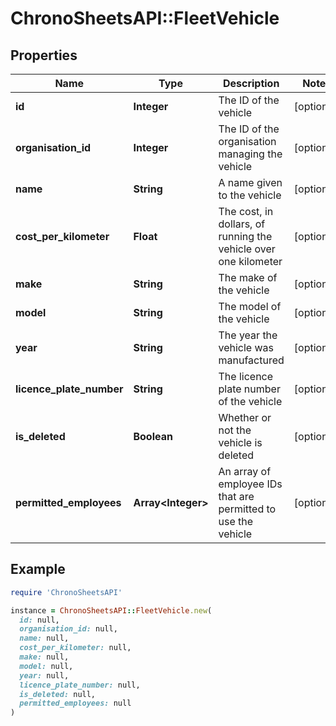 # ChronoSheetsAPI::FleetVehicle

## Properties

| Name | Type | Description | Notes |
| ---- | ---- | ----------- | ----- |
| **id** | **Integer** | The ID of the vehicle | [optional] |
| **organisation_id** | **Integer** | The ID of the organisation managing the vehicle | [optional] |
| **name** | **String** | A name given to the vehicle | [optional] |
| **cost_per_kilometer** | **Float** | The cost, in dollars, of running the vehicle over one kilometer | [optional] |
| **make** | **String** | The make of the vehicle | [optional] |
| **model** | **String** | The model of the vehicle | [optional] |
| **year** | **String** | The year the vehicle was manufactured | [optional] |
| **licence_plate_number** | **String** | The licence plate number of the vehicle | [optional] |
| **is_deleted** | **Boolean** | Whether or not the vehicle is deleted | [optional] |
| **permitted_employees** | **Array&lt;Integer&gt;** | An array of employee IDs that are permitted to use the vehicle | [optional] |

## Example

```ruby
require 'ChronoSheetsAPI'

instance = ChronoSheetsAPI::FleetVehicle.new(
  id: null,
  organisation_id: null,
  name: null,
  cost_per_kilometer: null,
  make: null,
  model: null,
  year: null,
  licence_plate_number: null,
  is_deleted: null,
  permitted_employees: null
)
```

